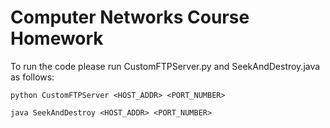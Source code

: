 # Computer Networks Course Homework

To run the code please run CustomFTPServer.py and SeekAndDestroy.java as follows:

```python CustomFTPServer <HOST_ADDR> <PORT_NUMBER>```

```java SeekAndDestroy <HOST_ADDR> <PORT_NUMBER>```
